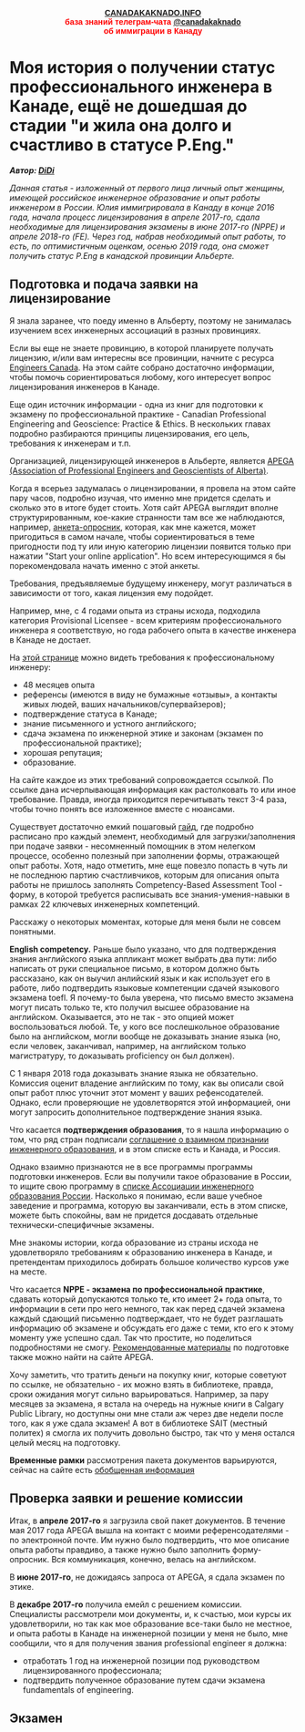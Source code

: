 <p style="color:red; font-family:arial; font-weight:800; text-align:center; font-size:1em; "><a href="https://canadakaknado.info">CANADAKAKNADO.INFO</a><br>база знаний телеграм-чата <a href="https://t.me/canadakaknado">@canadakaknado</a><br>об иммиграции в Канаду</p>

# __Моя история о получении статус профессионального инженера в Канаде, ещё не дошедшая до стадии "и жила она долго и счастливо в статусе P.Eng."__

__*Автор: [DiDi](https://t.me/DiDi1988)*__

_*Данная статья - изложенный от первого лица личный опыт женщины, имеющей российское инженерное образование и опыт работы инженером в России. Юлия иммигрировала в Канаду в конце 2016 года, начала процесс лицензирования в апреле 2017-го, сдала необходимые для лицензирования экзамены в июне 2017-го (NPPE) и апреле 2018-го (FE). Через год, набрав необходимый опыт работы, то есть, по оптимистичным оценкам, осенью 2019 года, она сможет получить статус P.Eng в канадской провинции Альберте.*_

## __Подготовка и подача заявки на лицензирование__

Я знала заранее, что поеду именно в Альберту, поэтому не занималась изучением всех инженерных ассоциаций в разных провинциях. 

Если вы еще не знаете провинцию, в которой планируете получать лицензию, и/или вам интересны все провинции, начните с ресурса [Engineers Canada](https://engineerscanada.ca). На этом сайте собрано достаточно информации, чтобы помочь сориентироваться любому, кого интересует вопрос лицензирования инженеров в Канаде. 

Еще один источник информации - одна из книг для подготовки к экзамену по профессиональной практике - Canadian Professional Engineering and Geoscience: Practice & Ethics. В нескольких главах подробно разбираются принципы лицензирования, его цель, требования к инженерам и т.п.

Организацией, лицензирующей инженеров в Альберте, является [APEGA (Association of Professional Engineers and Geoscientists of Alberta)](https://www.apega.ca).

Когда я всерьез задумалась о лицензировании, я провела на этом сайте пару часов, подробно изучая, что именно мне придется сделать и сколько это в итоге будет стоить. Хотя сайт APEGA выглядит вполне структурированным, кое-какие странности там все же наблюдаются, например, [анкета-опросник](https://members.apega.ca/pub/registration/?_ga=2.104601545.897949740.1498072972-1744831866.1490630059), которая, как мне кажется, может пригодиться в самом начале, чтобы сориентироваться в теме пригодности под ту или иную категорию лицензии появится только при нажатии "Start your online application". Но всем интересующимся я бы порекомендовала начать именно с этой анкеты.

Требования, предъявляемые будущему инженеру, могут различаться в зависимости от того, какая лицензия ему подойдет.

Например, мне, с 4 годами опыта из страны исхода, подходила категория Provisional Licensee - всем критериям профессионального инженера я соответствую, но года рабочего опыта в качестве инженера в Канаде не достает. 

На [этой странице](https://www.apega.ca/apply/professional-member) можно видеть требования к профессиональному инженеру:

- 48 месяцев опыта
- референсы (имеются в виду не бумажные «отзывы», а контакты живых людей, ваших начальников/супервайзеров);
- подтверждение статуса в Канаде; 
- знание письменного и устного английского; 
- сдача экзамена по инженерной этике и законам (экзамен по профессиональной практике);
- хорошая репутация; 
- образование.

На сайте каждое из этих требований сопровождается ссылкой. По ссылке дана исчерпывающая информация как растолковать то или иное требование. Правда, иногда приходится перечитывать текст 3-4 раза, чтобы точно понять все изложенное вместе с нюансами.

Существует достаточно емкий пошаговый [гайд](https://www.apega.ca/assets/PDFs/applicant-guide.pdf), где подробно расписано про каждый элемент, необходимый для загрузки/заполнения при подаче заявки - несомненный помощник в этом нелегком процессе, особенно полезный при заполнении формы, отражающей опыт работы. Хотя, надо отметить, мне еще повезло попасть в чуть ли не последнюю партию счастливчиков, которым для описания опыта работы не пришлось заполнять Competency-Based Assessment Tool - форму, в которой требуется расписывать все знания-умения-навыки в рамках 22 ключевых инженерных компетенций.

Расскажу о некоторых моментах, которые для меня были не совсем понятными. 

__English competency.__ Раньше было указано, что для подтверждения знания английского языка аппликант может выбрать два пути: либо написать от руки специальное письмо, в котором должно быть рассказано, как он выучил анлийский язык и как использует его в работе, либо подтвердить языковые компетенции сдачей языкового экзамена toefl. Я почему-то была уверена, что письмо вместо экзамена могут писать только те, кто получил высшее образование на английском. Оказывается, это не так - это опцией может воспользоваться любой. Те, у кого все послешкольное образование было на английском, могли вообще не доказывать знание языка (но, если человек, заканчивал, например, на английском только магистратуру, то доказывать proficiency он был должен). 

С 1 января 2018 года доказывать знание языка не обязательно. Комиссия оценит владение английским по тому, как вы описали свой опыт работ плюс уточнит этот момент у ваших рефенсодателей. Однако, если проверяющие не удовлетворятся этой информацией, они могут запросить дополнительное подтверждение знания языка.

Что касается __подтверждения образования__, то я нашла информацию о том, что ряд стран подписали [соглашение о взаимном признании инженерного образования](https://engineerscanada.ca/accreditation/the-washington-accord), и в этом списке есть и Канада, и Россия.

Однако взаимно признаются не в все программы программы подготовки инженеров. Если 
вы получили такое образование в России, то ищите свою программу в [списке Ассоциации инженерного образования России](http://www.ac-raee.ru/en/reg_k.htm). Насколько я понимаю, если ваше учебное заведение и программа, которую вы заканчивали, есть в этом списке, можете быть спокойны, вам не придется досдавать отдельные технически-специфичные экзамены. 

Мне знакомы истории, когда образование из страны исхода не удовлетворяло требованиям к образованию инженера в Канаде, и претендентам приходилось добирать большое количество курсов уже на месте. 

Что касается __NPPE - экзамена по профессиональной практике__, сдавать который допускаются только те, кто имеет 2+ года опыта, то информации в сети про него немного, так как перед сдачей экзамена каждый сдающий письменно подтверждает, что не будет разглашать информацию об экзамене и обсуждать его даже с теми, кто его к этому моменту уже успешно сдал. Так что простите, но поделиться подробностями не смогу. [Рекомендованные материалы](https://www.apega.ca/apply/exams/national-professional-practice-exam-nppe/study-materials/) по подготовке также можно найти на сайте APEGA.

Хочу заметить, что тратить деньги на покупку книг, которые советуют по ссылке, не обязательно - их можно взять в библиотеке, правда, сроки ожидания могут сильно варьироваться. Например, за пару месяцев за экзамена, я встала на очередь на нужные книги в Calgary Public Library, но доступны они мне стали аж через две недели после того, как я уже сдала экзамен! А вот в библиотеке SAIT (местный политех) я смогла их получить довольно быстро, так что у меня остался целый месяц на подготовку.

__Временные рамки__ рассмотрения пакета документов варьируются, сейчас на сайте есть [обобщенная информация](https://www.apega.ca/apply/application-time-frames/) 

## __Проверка заявки и решение комиссии__

Итак, в __апреле 2017-го__ я загрузила свой пакет документов. В течение мая 2017 года APEGA вышла на контакт с моими референсодателями - по электронной почте. Им нужно было подтвердить, что мое описание опыта работы правдиво, а также нужно было заполнить форму-опросник. Вся коммуникация, конечно, велась на английском.

В __июне 2017-го__, не дожидаясь запроса от APEGA, я сдала экзамен по этике. 

В __декабре 2017-го__ получила емейл с решением комиссии. Специалисты рассмотрели мои документы, и, к счастью, мои курсы их удовлетворили, но так как мое образование все-таки было не местное, и опыта работы в Канаде на инженерной позиции у меня не было, мне сообщили, что я для получения звания professional engineer я должна:

- отработать 1 год на инженерной позиции под руководством лицензированного профессионала;
- подтвердить полученное образование путем сдачи экзамена fundamentals of engineering.

## __Экзамен__

